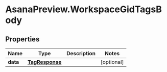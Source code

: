 # AsanaPreview.WorkspaceGidTagsBody

## Properties
Name | Type | Description | Notes
------------ | ------------- | ------------- | -------------
**data** | [**TagResponse**](TagResponse.md) |  | [optional] 
